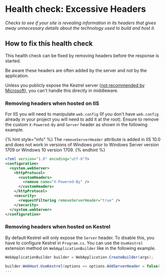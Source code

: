 # Health check: Excessive Headers

_Checks to see if your site is revealing information in its headers that gives away unnecessary details about the technology used to build and host it._

## How to fix this health check

This health check can be fixed by removing headers before the response is started.

Be aware these headers are often added by the server and not by the application.

Unless you publicly expose the Kestrel server ([not recommended by Microsoft](https://docs.microsoft.com/en-us/aspnet/core/fundamentals/servers/kestrel?view=aspnetcore-2.1&tabs=aspnetcore2x#when-to-use-kestrel-with-a-reverse-proxy)), you can't handle this directly in middleware.

### Removing headers when hosted on IIS

For IIS you will need to manipulate `web.config` (If you don't have `web.config` already in your project you will need to add it at the root). Ensure to remove the custom `X-Powered-By` and `Server` header as shown in the following example.

{% hint style="info" %}
The `removeServerHeader` attribute is added in IIS 10.0 and does not work in versions of Windows prior to Windows Server version 1709 or Windows 10 version 1709.
{% endhint %}

```xml
<?xml version="1.0" encoding="utf-8"?>
<configuration>
  <system.webServer>
    <httpProtocol>
      <customHeaders>
        <remove name="X-Powered-By" />
      </customHeaders>
    </httpProtocol>
    <security>
      <requestFiltering removeServerHeader="true" />
    </security>
  </system.webServer>
</configuration>
```

### Removing headers when hosted on Kestrel

By default Kestrel will only expose the `Server` header. To disable this, you have to configure Kestrel in `Program.cs`. You can use the `UseKestrel` extension method on `WebApplicationBuilder` like in the following example.

```csharp
WebApplicationBuilder builder = WebApplication.CreateBuilder(args);

builder.WebHost.UseKestrel(options => options.AddServerHeader = false);
...
```
